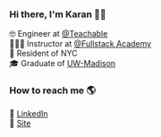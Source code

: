 ### Hi there, I'm Karan 👋🏽

🤓 Engineer at [@Teachable](https://github.com/UseFedora) <br>
👨🏽‍🏫 Instructor at [@Fullstack Academy](https://github.com/fullstackacademy) <br>
🗽 Resident of NYC <br>
🎓 Graduate of [UW-Madison](https://www.wisc.edu/)

### How to reach me 🌎

🔗 [LinkedIn](https://linkedin.com/in/karanaditya993) <br>
🚀 [Site](https://karanaditya.com) <br>

